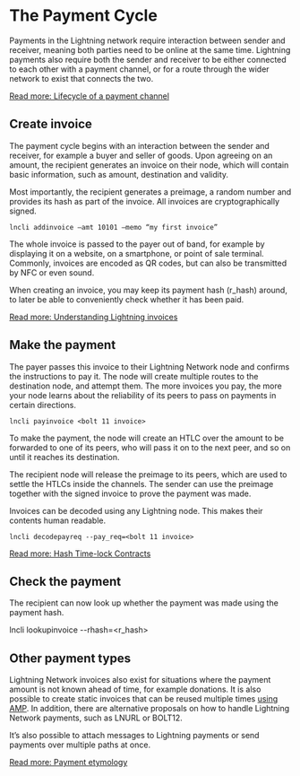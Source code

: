 # The Payment Cycle

Payments in the Lightning network require interaction between sender and receiver, meaning both parties need to be online at the same time. Lightning payments also require both the sender and receiver to be either connected to each other with a payment channel, or for a route through the wider network to exist that connects the two.

[Read more: Lifecycle of a payment channel](../payment-channels/lifecycle-of-a-payment-channel.md)

## Create invoice <a href="#docs-internal-guid-f74494d8-7fff-80ba-c779-e56ea5e58769" id="docs-internal-guid-f74494d8-7fff-80ba-c779-e56ea5e58769"></a>

The payment cycle begins with an interaction between the sender and receiver, for example a buyer and seller of goods. Upon agreeing on an amount, the recipient generates an invoice on their node, which will contain basic information, such as amount, destination and validity.

Most importantly, the recipient generates a preimage, a random number and provides its hash as part of the invoice. All invoices are cryptographically signed.

`lncli addinvoice –amt 10101 –memo “my first invoice”`

The whole invoice is passed to the payer out of band, for example by displaying it on a website, on a smartphone, or point of sale terminal. Commonly, invoices are encoded as QR codes, but can also be transmitted by NFC or even sound.

When creating an invoice, you may keep its payment hash (r\_hash) around, to later be able to conveniently check whether it has been paid.

[Read more: Understanding Lightning invoices](../payment-lifecycle/understanding-lightning-invoices.md)

## Make the payment <a href="#docs-internal-guid-d31049a1-7fff-0832-9dbe-bcae185f668a" id="docs-internal-guid-d31049a1-7fff-0832-9dbe-bcae185f668a"></a>

The payer passes this invoice to their Lightning Network node and confirms the instructions to pay it. The node will create multiple routes to the destination node, and attempt them. The more invoices you pay, the more your node learns about the reliability of its peers to pass on payments in certain directions.

`lncli payinvoice <bolt 11 invoice>`

To make the payment, the node will create an HTLC over the amount to be forwarded to one of its peers, who will pass it on to the next peer, and so on until it reaches its destination.

The recipient node will release the preimage to its peers, which are used to settle the HTLCs inside the channels. The sender can use the preimage together with the signed invoice to prove the payment was made.

Invoices can be decoded using any Lightning node. This makes their contents human readable.

`lncli decodepayreq --pay_req=<bolt 11 invoice>`

[Read more: Hash Time-lock Contracts](hash-time-lock-contract-htlc.md)

## Check the payment <a href="#docs-internal-guid-1da31097-7fff-7bb1-0f09-482ca46bdde3" id="docs-internal-guid-1da31097-7fff-7bb1-0f09-482ca46bdde3"></a>

The recipient can now look up whether the payment was made using the payment hash.

lncli lookupinvoice --rhash=\<r\_hash>

## Other payment types <a href="#docs-internal-guid-74d3ba56-7fff-f52b-693c-9a7814c908f6" id="docs-internal-guid-74d3ba56-7fff-f52b-693c-9a7814c908f6"></a>

Lightning Network invoices also exist for situations where the payment amount is not known ahead of time, for example donations. It is also possible to create static invoices that can be reused multiple times [using AMP](../../lightning-network-tools/lnd/amp.md). In addition, there are alternative proposals on how to handle Lightning Network payments, such as LNURL or BOLT12.

It’s also possible to attach messages to Lightning payments or send payments over multiple paths at once.

[Read more: Payment etymology](../payment-channels/etymology.md)
